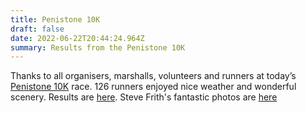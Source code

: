 ```yaml
---
title: Penistone 10K
draft: false
date: 2022-06-22T20:44:24.964Z
summary: Results from the Penistone 10K
---
```

Thanks to all organisers, marshalls, volunteers and runners at today’s [Penistone 10K](https://pfrac.chrishodgson.co.uk/races/penistone-10k) race. 126 runners enjoyed nice weather and wonderful scenery. Results are [here](https://racebest.com/results/3wuzs). Steve Frith's fantastic photos are [here](https://www.flickr.com/photos/193220902@N03/albums/72177720299920307)